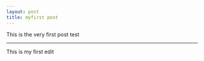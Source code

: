 ```yaml
---
layout: post
title: myfirst post
---
```


This is the very first post test

---
This is my first edit